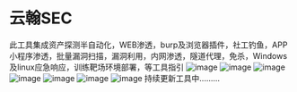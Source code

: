 
# 云翰SEC

此工具集成资产探测半自动化，WEB渗透，burp及浏览器插件，社工钓鱼，APP小程序渗透，批量漏洞扫描，漏洞利用，内网渗透，隧道代理，免杀，Windows及linux应急响应，训练靶场环境部署，等工具指引
![image](https://github.com/GualaoXiaoLaji/infiltrate-guide/assets/91373216/13804d7b-ea1d-47f4-97ad-a9c21d9877cb)
![image](https://github.com/GualaoXiaoLaji/infiltrate-guide/assets/91373216/679bdf57-ebce-4164-8ff1-72ad306e70a7)
![image](https://github.com/GualaoXiaoLaji/infiltrate-guide/assets/91373216/3f725b69-27aa-47f5-9944-b6d1c9812dfd)
![image](https://github.com/GualaoXiaoLaji/infiltrate-guide/assets/91373216/e34d8203-342e-4701-96d9-a05d690f3165)
![image](https://github.com/GualaoXiaoLaji/infiltrate-guide/assets/91373216/e9da5be3-528a-4949-bf76-d28d3d381cb4)
![image](https://github.com/GualaoXiaoLaji/infiltrate-guide/assets/91373216/d14bc11e-cd8a-4b89-9dee-844572223d58)
![image](https://github.com/GualaoXiaoLaji/infiltrate-guide/assets/91373216/22f437fe-1a62-4208-bf49-83d341153ab0)
持续更新工具中.........
